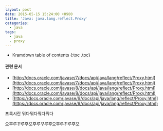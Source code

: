 ```yaml
---
layout: post
date: 2015-05-15 15:24:00 +0900
title: 'Java: java.lang.reflect.Proxy'
categories:
  - java
tags:
  - java
  - proxy
---
```


* Kramdown table of contents
{:toc .toc}

#### 관련 문서

- [http://docs.oracle.com/javase/7/docs/api/java/lang/reflect/Proxy.html](http://docs.oracle.com/javase/7/docs/api/java/lang/reflect/Proxy.html)
- [http://docs.oracle.com/javase/8/docs/api/java/lang/reflect/Proxy.html](http://docs.oracle.com/javase/8/docs/api/java/lang/reflect/Proxy.html)
- [https://docs.oracle.com/javase/9/docs/api/java/lang/reflect/Proxy.html](https://docs.oracle.com/javase/9/docs/api/java/lang/reflect/Proxy.html)

프록시란 뭐다뭐다뭐다뭐다

으후루꾸루후으후루꾸루후으후루꾸루후으
